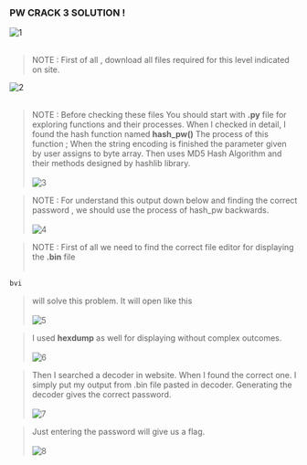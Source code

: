 

### PW CRACK 3 SOLUTION ! 

![1](https://github.com/boranakova/ctf/assets/56170942/132fe030-d3e0-43db-9656-3036231443ad)
<br></br>
>NOTE : First of all , download all files required for this level indicated on site.

![2](https://github.com/boranakova/ctf/assets/56170942/5124c3e3-ea9f-49c4-8f8d-dad978d70f68)
<br></br>
>NOTE : Before checking these files You should start with <b>.py</b> file for exploring functions and their processes.
> When I checked in detail, I found the hash function named <b>hash_pw()</b> The process of this function ; When the string encoding is finished the parameter
> given by user assigns to byte array. Then uses MD5 Hash Algorithm and their methods designed by hashlib library. 
<br></br>
![3](https://github.com/boranakova/ctf/assets/56170942/dd331ee5-ba88-439e-8626-568d12167e07)

>NOTE : For understand this output down below and finding the correct password  , we should use the process of hash_pw backwards.
<br></br>
![4](https://github.com/boranakova/ctf/assets/56170942/5ebceb4e-2092-47e8-8271-89fd69e844c8)

>NOTE : First of all we need to find the correct file editor for displaying the <b>.bin</b> file
<br></br>
```sh
bvi 
``` 
> will solve this problem. It will open like this
<br></br>
![5](https://github.com/boranakova/ctf/assets/56170942/89430592-ded6-47d1-857f-c0da8fc115fd)

> I used <b>hexdump</b> as well for displaying without complex outcomes.
<br></br>
![6](https://github.com/boranakova/ctf/assets/56170942/c5a64055-0097-499f-981a-d704e3eae4b4)

> Then I searched a decoder in website. When I found the correct one. I simply put my output from .bin file pasted in decoder.
> Generating the decoder gives the correct password.
<br></br>
![7](https://github.com/boranakova/ctf/assets/56170942/063e5099-62cd-4cf8-8913-0b158ae17287)

> Just entering the password will give us a flag.
<br></br>
![8](https://github.com/boranakova/ctf/assets/56170942/c2f8a942-6624-4fb4-bfae-5f759cea8603)









